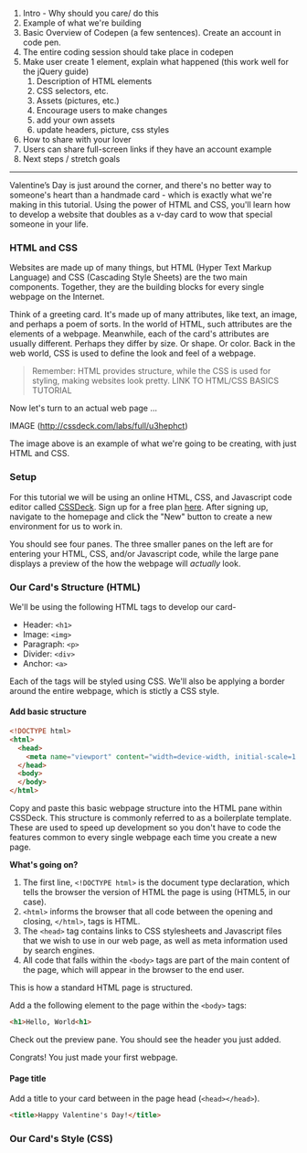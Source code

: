 1. Intro - Why should you care/ do this
2. Example of what we're building
3. Basic Overview of Codepen (a few sentences). Create an account in code pen.
4. The entire coding session should take place in codepen
5. Make user create 1 element, explain what happened (this work well for the jQuery guide)
	1. Description of HTML elements
	2. CSS selectors, etc.
	3. Assets (pictures, etc.)
	4. Encourage users to make changes
	5. add your own assets
	6. update headers, picture, css styles
6. How to share with your lover
7. Users can share full-screen links if they have an account example
8. Next steps / stretch goals

<hr>

Valentine’s Day is just around the corner, and there's no better way to someone's heart than a handmade card - which is exactly what we're making in this tutorial. Using the power of HTML and CSS, you'll learn how to develop a website that doubles as a v-day card to wow that special someone in your life.

### HTML and CSS

Websites are made up of many things, but HTML (Hyper Text Markup Language) and CSS (Cascading Style Sheets) are the two main components. Together, they are the building blocks for every single webpage on the Internet.

Think of a greeting card. It's made up of many attributes, like text, an image, and perhaps a poem of sorts. In the world of HTML, such attributes are the elements of a webpage. Meanwhile, each of the card's attributes are usually different. Perhaps they differ by size. Or shape. Or color. Back in the web world, CSS is used to define the look and feel of a webpage. 

> Remember: HTML provides structure, while the CSS is used for styling, making websites look pretty. LINK TO HTML/CSS BASICS TUTORIAL

Now let's turn to an actual web page ...

IMAGE (http://cssdeck.com/labs/full/u3hephct)

The image above is an example of what we're going to be creating, with just HTML and CSS. 

### Setup

For this tutorial we will be using an online HTML, CSS, and Javascript code editor called [CSSDeck](http://cssdeck.com/). Sign up for a free plan [here](http://cssdeck.com/signup). After signing up, navigate to the homepage and click the "New" button to create a new environment for us to work in. 

You should see four panes. The three smaller panes on the left are for entering your HTML, CSS, and/or Javascript code, while the large pane displays a preview of the how the webpage will *actually* look.

### Our Card's Structure (HTML)

We'll be using the following HTML tags to develop our card-
- Header: `<h1>`
- Image: `<img>`
- Paragraph: `<p>`
- Divider: `<div>`
- Anchor: `<a>`

Each of the tags will be styled using CSS. We'll also be applying a border around the entire webpage, which is stictly a CSS style.

#### Add basic structure

```html
<!DOCTYPE html>
<html>
  <head>
    <meta name="viewport" content="width=device-width, initial-scale=1.0">
  </head>
  <body>
  </body>
</html>
```

Copy and paste this basic webpage structure into the HTML pane within CSSDeck. This structure is commonly referred to as a boilerplate template. These are used to speed up development so you don't have to code the features common to every single webpage each time you create a new page.

**What's going on?**

1. The first line, `<!DOCTYPE html>` is the document type declaration, which tells the browser the version of HTML the page is using (HTML5, in our case).
2. `<html>` informs the browser that all code between the opening and closing, `</html>`, tags is HTML.
3. The `<head>` tag contains links to CSS stylesheets and Javascript files that we wish to use in our web page, as well as meta information used by search engines.
4. All code that falls within the `<body>` tags are part of the main content of the page, which will appear in the browser to the end user.

This is how a standard HTML page is structured.

Add a the following element to the page within the `<body>` tags:

```html
<h1>Hello, World<h1>
```

Check out the preview pane. You should see the header you just added.

Congrats! You just made your first webpage.

#### Page title

Add a title to your card between in the page head (`<head></head>`). 

```html
<title>Happy Valentine's Day!</title>
```

### Our Card's Style (CSS)
